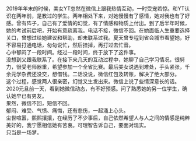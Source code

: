 2019年年末的时候，美女YT忽然在微信上跟我热情互动，一时受宠若惊。和YT认识在两年前，是教过的学生。两年相处下来，对她慢慢有了感情，她对我也有了好感。曾有阵子，自己有了爱情的幻觉，有了情感和物质上付出。到了后半年时候，她的考试前后吧，开始有意疏离我。电话不接，微信不回。在她面临人生重要选择关口，曾想过给她建议和帮助，却未联系过我。夏天曾专程到省会城市看望她，好不容易打通电话，匆匆说忙，然后挂掉，再打过去忙音。  
心中郁闷了一段时间。经过一段时间，终于放下了这件事。  
没想到又跟我联系了。在接下来几天的互动过程中，她聊了自己学习情况，很努力，很受老师器重，希望参加一个全省比赛。最后美女说遇到难处，手头紧张，千余元学杂费还没交，想借钱。二话没说，微信红包及转账，解决了绝大部分。  
这个过程，感觉两人很亲密，幻觉又生发出来。微信上说了些情深意长的话。   
2020元旦前一天，看到她微信动态，有不好预感。问了熟悉她的另一位学生，确认她早已有男友。  
果然，微信不回，短信不回。  
郁闷、难受、气愤、痛悔，还有悲伤，一起涌上心头。  
尘世喧嚣，熙熙攘攘，在经历了不少事后，自己依然希望人与人之间的情感是纯粹美好的，我宁愿相信她有苦衷。可理智告诉自己，要面对现实。  
只当是一场梦。
